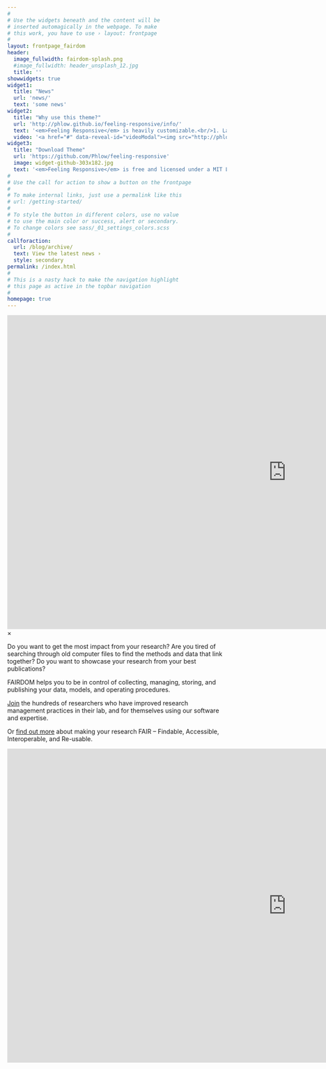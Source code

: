 ```yaml
---
#
# Use the widgets beneath and the content will be
# inserted automagically in the webpage. To make
# this work, you have to use › layout: frontpage
#
layout: frontpage_fairdom
header:
  image_fullwidth: fairdom-splash.png
  #image_fullwidth: header_unsplash_12.jpg 
  title: ''   
showwidgets: true
widget1:
  title: "News"
  url: 'news/'  
  text: 'some news'
widget2:
  title: "Why use this theme?"
  url: 'http://phlow.github.io/feeling-responsive/info/'
  text: '<em>Feeling Responsive</em> is heavily customizable.<br/>1. Language-Support :)<br/>2. Optimized for speed and it&#39;s responsive.<br/>3. Built on <a href="http://foundation.zurb.com/">Foundation Framework</a>.<br/>4. Seven different Headers.<br/>5. Customizable navigation, footer,...'
  video: '<a href="#" data-reveal-id="videoModal"><img src="http://phlow.github.io/feeling-responsive/images/start-video-feeling-responsive-302x182.jpg" width="302" height="182" alt=""/></a>'
widget3:
  title: "Download Theme"
  url: 'https://github.com/Phlow/feeling-responsive'
  image: widget-github-303x182.jpg
  text: '<em>Feeling Responsive</em> is free and licensed under a MIT License. Make it your own and start building. Grab the <a href="https://github.com/Phlow/feeling-responsive/tree/bare-bones-version">Bare-Bones-Version</a> for a fresh start or learn how to use it with the <a href="https://github.com/Phlow/feeling-responsive/tree/gh-pages">education-version</a> with sample posts and images. Then tell me via Twitter <a href="http://twitter.com/phlow">@phlow</a>.'
#
# Use the call for action to show a button on the frontpage
#
# To make internal links, just use a permalink like this
# url: /getting-started/
#
# To style the button in different colors, use no value
# to use the main color or success, alert or secondary.
# To change colors see sass/_01_settings_colors.scss
#
callforaction:
  url: /blog/archive/
  text: View the latest news ›
  style: secondary
permalink: /index.html
#
# This is a nasty hack to make the navigation highlight
# this page as active in the topbar navigation
#
homepage: true
---
```


<div id="videoModal" class="reveal-modal large" data-reveal="">
  <div class="flex-video widescreen vimeo" style="display: block;">
    <iframe width="1280" height="720" src="https://www.youtube.com/embed/3b5zCFSmVvU" frameborder="0" allowfullscreen></iframe>
  </div>
  <a class="close-reveal-modal">&#215;</a>
</div>


Do you want to get the most impact from your research?   Are you tired of searching through old computer files to find the methods and data that link together?   Do you want to showcase your research from your best publications?  

FAIRDOM helps you to be in control of collecting, managing, storing, and publishing your data, models, and operating procedures.

[Join](https://fair-dom.org/contribute/join-us) the hundreds of researchers who have improved research management practices in their lab, and for themselves using our software and expertise.

Or [find out more](https://fair-dom.org/about-fairdom) about making your research FAIR – Findable, Accessible, Interoperable, and Re-usable.


<div class="flex-video" style="display: block;">
    <iframe width="1280" height="720" src="https://www.youtube.com/embed/PWutnWBfUSw" frameborder="0" allowfullscreen></iframe>
</div>
